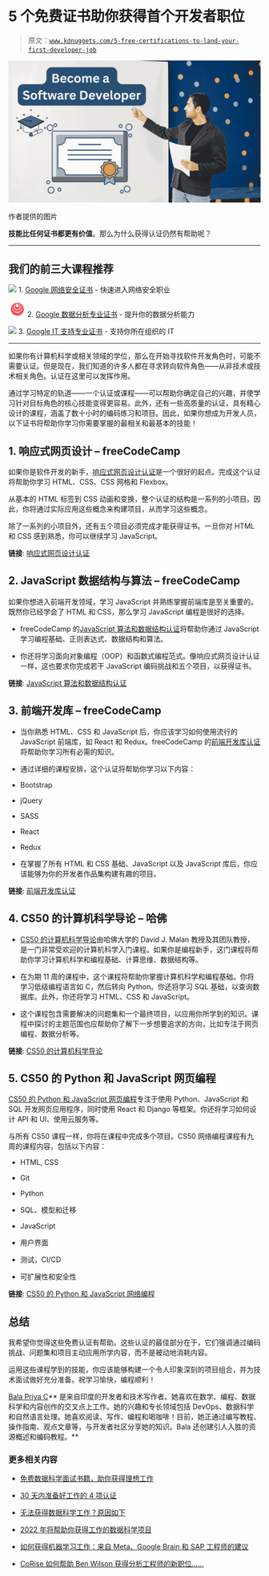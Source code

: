 # 5 个免费证书助你获得首个开发者职位

> 原文：[`www.kdnuggets.com/5-free-certifications-to-land-your-first-developer-job`](https://www.kdnuggets.com/5-free-certifications-to-land-your-first-developer-job)

![f-img](img/8c89445653ef59708e1dddc2ed730e98.png)

作者提供的图片

**技能比任何证书都更有价值**。那么为什么获得认证仍然有帮助呢？

* * *

## 我们的前三大课程推荐

![](img/0244c01ba9267c002ef39d4907e0b8fb.png) 1\. [Google 网络安全证书](https://www.kdnuggets.com/google-cybersecurity) - 快速进入网络安全职业

![](img/e225c49c3c91745821c8c0368bf04711.png) 2\. [Google 数据分析专业证书](https://www.kdnuggets.com/google-data-analytics) - 提升你的数据分析能力

![](img/0244c01ba9267c002ef39d4907e0b8fb.png) 3\. [Google IT 支持专业证书](https://www.kdnuggets.com/google-itsupport) - 支持你所在组织的 IT

* * *

如果你有计算机科学或相关领域的学位，那么在开始寻找软件开发角色时，可能不需要认证。但是现在，我们知道的许多人都在寻求转向软件角色——从非技术或技术相关角色。认证在这里可以发挥作用。

通过学习特定的轨道——一个认证或课程——可以帮助你确定自己的兴趣，并使学习针对目标角色的核心技能变得更容易。此外，还有一些高质量的认证，具有精心设计的课程，涵盖了数十小时的编码练习和项目。因此，如果你想成为开发人员，以下证书将帮助你学习你需要掌握的最相关和最基本的技能！

## 1\. 响应式网页设计 – freeCodeCamp

如果你是软件开发的新手，[响应式网页设计认证](https://www.freecodecamp.org/learn/2022/responsive-web-design)是一个很好的起点。完成这个认证将帮助你学习 HTML、CSS、CSS 网格和 Flexbox。

从基本的 HTML 标签到 CSS 动画和变换，整个认证的结构是一系列的小项目。因此，你将通过实际应用这些概念来构建项目，从而学习这些概念。

除了一系列的小项目外，还有五个项目必须完成才能获得证书。一旦你对 HTML 和 CSS 感到熟悉，你可以继续学习 JavaScript。

**链接**: [响应式网页设计认证](https://www.freecodecamp.org/learn/2022/responsive-web-design)

## 2\. JavaScript 数据结构与算法 – freeCodeCamp

如果你想进入前端开发领域，学习 JavaScript 并熟练掌握前端库是至关重要的。既然你已经学会了 HTML 和 CSS，那么学习 JavaScript 编程是很好的选择。

-   freeCodeCamp 的[JavaScript 算法和数据结构认证](https://www.freecodecamp.org/learn/javascript-algorithms-and-data-structures/)将帮助你通过 JavaScript 学习编程基础、正则表达式、数据结构和算法。

-   你还将学习面向对象编程（OOP）和函数式编程范式。像响应式网页设计认证一样，这也要求你完成若干 JavaScript 编码挑战和五个项目，以获得证书。

**链接**: [JavaScript 算法和数据结构认证](https://www.freecodecamp.org/learn/javascript-algorithms-and-data-structures/)

## 3\. 前端开发库 – freeCodeCamp

-   当你熟悉 HTML、CSS 和 JavaScript 后，你应该学习如何使用流行的 JavaScript 前端库，如 React 和 Redux。freeCodeCamp 的[前端开发库认证](https://www.freecodecamp.org/learn/front-end-development-libraries/)将帮助你学习所有必需的知识。

-   通过详细的课程安排，这个认证将帮助你学习以下内容：

+   Bootstrap

+   jQuery

+   SASS

+   React

+   Redux

-   在掌握了所有 HTML 和 CSS 基础、JavaScript 以及 JavaScript 库后，你应该能够为你的开发者作品集构建有趣的项目。

**链接**: [前端开发库认证](https://www.freecodecamp.org/learn/front-end-development-libraries/)

## 4\. CS50 的计算机科学导论 – 哈佛

-   [CS50 的计算机科学导论](https://cs50.harvard.edu/x/2024/)由哈佛大学的 David J. Malan 教授及其团队教授，是一门非常受欢迎的计算机科学入门课程。如果你是编程新手，这门课程将帮助你学习计算机科学和编程基础、计算思维、数据结构等。

-   在为期 11 周的课程中，这个课程将帮助你掌握计算机科学和编程基础。你将学习低级编程语言如 C，然后转向 Python。你还将学习 SQL 基础，以查询数据库。此外，你还将学习 HTML、CSS 和 JavaScript。

-   这个课程包含需要解决的问题集和一个最终项目，以应用你所学到的知识。课程中探讨的主题范围也应帮助你了解下一步想要追求的方向，比如专注于网页编程、数据分析等。

**链接**: [CS50 的计算机科学导论](https://cs50.harvard.edu/x/2024/)

## 5\. CS50 的 Python 和 JavaScript 网页编程

[CS50 的 Python 和 JavaScript 网页编程](https://cs50.harvard.edu/web/2020/)专注于使用 Python、JavaScript 和 SQL 开发网页应用程序，同时使用 React 和 Django 等框架。你还将学习如何设计 API 和 UI、使用云服务等。

与所有 CS50 课程一样，你将在课程中完成多个项目。CS50 网络编程课程有九周的课程内容，包括以下内容：

+   HTML, CSS

+   Git

+   Python

+   SQL、模型和迁移

+   JavaScript

+   用户界面

+   测试，CI/CD

+   可扩展性和安全性

**链接**: [CS50 的 Python 和 JavaScript 网络编程](https://cs50.harvard.edu/web/2020/)

## 总结

我希望你觉得这些免费认证有帮助。这些认证的最佳部分在于，它们强调通过编码挑战、问题集和项目主动应用所学内容，而不是被动地消耗内容。

运用这些课程学到的技能，你应该能够构建一个令人印象深刻的项目组合，并为技术面试做好充分准备。祝学习愉快，编程顺利！

**[](https://twitter.com/balawc27)**[Bala Priya C](https://www.kdnuggets.com/wp-content/uploads/bala-priya-author-image-update-230821.jpg)** 是来自印度的开发者和技术写作者。她喜欢在数学、编程、数据科学和内容创作的交叉点上工作。她的兴趣和专长领域包括 DevOps、数据科学和自然语言处理。她喜欢阅读、写作、编程和喝咖啡！目前，她正通过编写教程、操作指南、观点文章等，与开发者社区分享她的知识。Bala 还创建引人入胜的资源概述和编码教程。**

### 更多相关内容

+   [免费数据科学面试书籍，助你获得理想工作](https://www.kdnuggets.com/free-data-science-interview-book-to-land-your-dream-job)

+   [30 天内准备好工作的 4 项认证](https://www.kdnuggets.com/4-certifications-to-become-job-ready-in-30-days)

+   [无法获得数据科学工作？原因如下](https://www.kdnuggets.com/2022/01/unable-land-data-science-job.html)

+   [2022 年将帮助你获得工作的数据科学项目](https://www.kdnuggets.com/2022/05/data-science-projects-land-job-2022.html)

+   [如何获得机器学习工作：来自 Meta、Google Brain 和 SAP 工程师的建议](https://www.kdnuggets.com/2022/08/corise-land-ml-job-advice-engineers-meta-google-brain-sap.html)

+   [CoRise 如何帮助 Ben Wilson 获得分析工程师的新职位……](https://www.kdnuggets.com/2022/08/corise-land-new-job-analytics-engineer.html)
